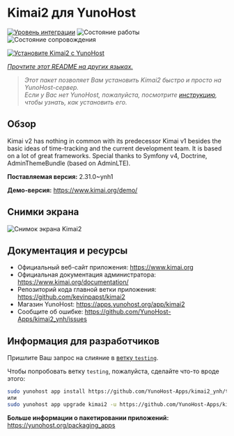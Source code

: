 <!--
Важно: этот README был автоматически сгенерирован <https://github.com/YunoHost/apps/tree/master/tools/readme_generator>
Он НЕ ДОЛЖЕН редактироваться вручную.
-->

# Kimai2 для YunoHost

[![Уровень интеграции](https://apps.yunohost.org/badge/integration/kimai2)](https://ci-apps.yunohost.org/ci/apps/kimai2/)
![Состояние работы](https://apps.yunohost.org/badge/state/kimai2)
![Состояние сопровождения](https://apps.yunohost.org/badge/maintained/kimai2)

[![Установите Kimai2 с YunoHost](https://install-app.yunohost.org/install-with-yunohost.svg)](https://install-app.yunohost.org/?app=kimai2)

*[Прочтите этот README на других языках.](./ALL_README.md)*

> *Этот пакет позволяет Вам установить Kimai2 быстро и просто на YunoHost-сервер.*  
> *Если у Вас нет YunoHost, пожалуйста, посмотрите [инструкцию](https://yunohost.org/install), чтобы узнать, как установить его.*

## Обзор

Kimai v2 has nothing in common with its predecessor Kimai v1 besides the basic ideas of time-tracking and the current development team. It is based on a lot of great frameworks. Special thanks to Symfony v4, Doctrine, AdminThemeBundle (based on AdminLTE).


**Поставляемая версия:** 2.31.0~ynh1

**Демо-версия:** <https://www.kimai.org/demo/>

## Снимки экрана

![Снимок экрана Kimai2](./doc/screenshots/screenshot1.png)

## Документация и ресурсы

- Официальный веб-сайт приложения: <https://www.kimai.org>
- Официальная документация администратора: <https://www.kimai.org/documentation/>
- Репозиторий кода главной ветки приложения: <https://github.com/kevinpapst/kimai2>
- Магазин YunoHost: <https://apps.yunohost.org/app/kimai2>
- Сообщите об ошибке: <https://github.com/YunoHost-Apps/kimai2_ynh/issues>

## Информация для разработчиков

Пришлите Ваш запрос на слияние в [ветку `testing`](https://github.com/YunoHost-Apps/kimai2_ynh/tree/testing).

Чтобы попробовать ветку `testing`, пожалуйста, сделайте что-то вроде этого:

```bash
sudo yunohost app install https://github.com/YunoHost-Apps/kimai2_ynh/tree/testing --debug
или
sudo yunohost app upgrade kimai2 -u https://github.com/YunoHost-Apps/kimai2_ynh/tree/testing --debug
```

**Больше информации о пакетировании приложений:** <https://yunohost.org/packaging_apps>
